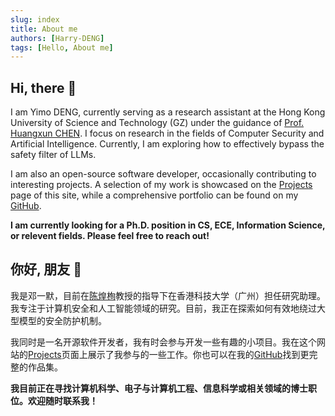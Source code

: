 ```yaml
---
slug: index
title: About me
authors: [Harry-DENG]
tags: [Hello, About me]
---
```



## Hi, there 🫡
I am Yimo DENG, currently serving as a research assistant at the Hong Kong University of Science and Technology (GZ) under the guidance of [Prof. Huangxun CHEN](https://www.chenhuangxun.com/). I focus on research in the fields of Computer Security and Artificial Intelligence. Currently, I am exploring how to effectively bypass the safety filter of LLMs.

I am also an open-source software developer, occasionally contributing to interesting projects. A selection of my work is showcased on the [Projects](/Project) page of this site, while a comprehensive portfolio can be found on my [GitHub](https://github.com/Harry-Deng).

**I am currently looking for a Ph.D. position in CS, ECE, Information Science, or relevent fields. Please feel free to reach out!**


## 你好, 朋友 👋
我是邓一默，目前在[陈煌栒](https://www.chenhuangxun.com/)教授的指导下在香港科技大学（广州）担任研究助理。我专注于计算机安全和人工智能领域的研究。目前，我正在探索如何有效地绕过大型模型的安全防护机制。

我同时是一名开源软件开发者，我有时会参与开发一些有趣的小项目。我在这个网站的[Projects](/Project)页面上展示了我参与的一些工作。你也可以在我的[GitHub](https://github.com/Harry-Deng)找到更完整的作品集。

**我目前正在寻找计算机科学、电子与计算机工程、信息科学或相关领域的博士职位。欢迎随时联系我！**